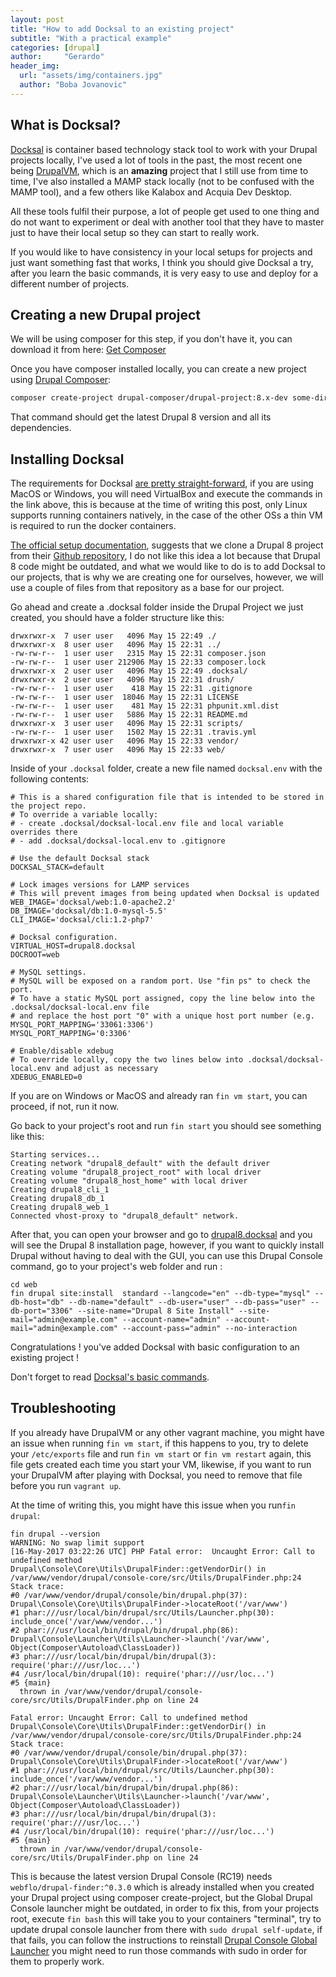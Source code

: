 ```yaml
---
layout: post
title: "How to add Docksal to an existing project"
subtitle: "With a practical example"
categories: [drupal]
author:     "Gerardo"
header_img:
  url: "assets/img/containers.jpg"
  author: "Boba Jovanovic"
---
```


## What is Docksal?

[Docksal](http://docksal.io/) is container based technology stack tool to work with your Drupal projects locally, I've used a lot of tools in the past,
the most recent one being [DrupalVM](https://www.drupalvm.com/), which is an **amazing** project that I still
use from time to time, I've also installed a MAMP stack locally (not to be confused with the MAMP tool), and a few others like
Kalabox and Acquia Dev Desktop.

All these tools fulfil their purpose, a lot of people get used to one thing and do not want to experiment or deal
with another tool that they have to master just to have their local setup so they can start to really work.

If you would like to have consistency in your local setups for projects and just want something fast that works,
I think you should give Docksal a try, after you learn the basic commands, it is very easy to use and deploy for
a different number of projects.

## Creating a new Drupal project

We will be using composer for this step, if you don't have it, you can download it from here: [Get Composer](https://getcomposer.org/download/)

Once you have composer installed locally, you can create a new project using [Drupal Composer](https://github.com/drupal-composer/drupal-project): 

```bash
composer create-project drupal-composer/drupal-project:8.x-dev some-dir --stability dev --no-interaction
```

That command should get the latest Drupal 8 version and all its dependencies.

## Installing Docksal

The requirements for Docksal [are pretty straight-forward](http://docksal.readthedocs.io/en/master/getting-started/env-setup/),
if you are using MacOS or Windows, you will need VirtualBox and execute the commands in the link above, this is because
at the time of writing this post, only Linux supports running containers natively, in the case of the other OSs a thin VM
is required to run the docker containers.

[The official setup documentation](http://docksal.readthedocs.io/en/master/getting-started/setup/#setup-instructions), 
suggests that we clone a Drupal 8 project from their [Github repository](https://github.com/docksal/drupal8), I do not
like this idea a lot because that Drupal 8 code might be outdated, and what we would like to do is to add Docksal 
to our projects, that is why we are creating one for ourselves, however, we will use a couple of files from that
repository as a base for our project.

Go ahead and create a .docksal folder inside the Drupal Project we just created, you should have a folder structure 
like this:

```
drwxrwxr-x  7 user user   4096 May 15 22:49 ./
drwxrwxr-x  8 user user   4096 May 15 22:31 ../
-rw-rw-r--  1 user user   2315 May 15 22:31 composer.json
-rw-rw-r--  1 user user 212906 May 15 22:33 composer.lock
drwxrwxr-x  2 user user   4096 May 15 22:49 .docksal/
drwxrwxr-x  2 user user   4096 May 15 22:31 drush/
-rw-rw-r--  1 user user    418 May 15 22:31 .gitignore
-rw-rw-r--  1 user user  18046 May 15 22:31 LICENSE
-rw-rw-r--  1 user user    481 May 15 22:31 phpunit.xml.dist
-rw-rw-r--  1 user user   5886 May 15 22:31 README.md
drwxrwxr-x  3 user user   4096 May 15 22:31 scripts/
-rw-rw-r--  1 user user   1502 May 15 22:31 .travis.yml
drwxrwxr-x 42 user user   4096 May 15 22:33 vendor/
drwxrwxr-x  7 user user   4096 May 15 22:33 web/

```

Inside of your `.docksal` folder, create a new file named `docksal.env` with the following contents:

```
# This is a shared configuration file that is intended to be stored in the project repo.
# To override a variable locally:
# - create .docksal/docksal-local.env file and local variable overrides there
# - add .docksal/docksal-local.env to .gitignore

# Use the default Docksal stack
DOCKSAL_STACK=default

# Lock images versions for LAMP services
# This will prevent images from being updated when Docksal is updated
WEB_IMAGE='docksal/web:1.0-apache2.2'
DB_IMAGE='docksal/db:1.0-mysql-5.5'
CLI_IMAGE='docksal/cli:1.2-php7'

# Docksal configuration.
VIRTUAL_HOST=drupal8.docksal
DOCROOT=web

# MySQL settings.
# MySQL will be exposed on a random port. Use "fin ps" to check the port.
# To have a static MySQL port assigned, copy the line below into the .docksal/docksal-local.env file
# and replace the host port "0" with a unique host port number (e.g. MYSQL_PORT_MAPPING='33061:3306')
MYSQL_PORT_MAPPING='0:3306'

# Enable/disable xdebug
# To override locally, copy the two lines below into .docksal/docksal-local.env and adjust as necessary
XDEBUG_ENABLED=0
```

If you are on Windows or MacOS and already ran `fin vm start`, you can proceed, if not, run it now.

Go back to your project's root and run `fin start` you should see something like this:

```
Starting services...
Creating network "drupal8_default" with the default driver
Creating volume "drupal8_project_root" with local driver
Creating volume "drupal8_host_home" with local driver
Creating drupal8_cli_1
Creating drupal8_db_1
Creating drupal8_web_1
Connected vhost-proxy to "drupal8_default" network.
```

After that, you can open your browser and go to [drupal8.docksal](drupal8.docksal) and you will see the 
Drupal 8 installation page, however, if you want to quickly install Drupal without having to deal with
the GUI, you can use this Drupal Console command, go to your project's web folder and run :

```
cd web
fin drupal site:install  standard --langcode="en" --db-type="mysql" --db-host="db" --db-name="default" --db-user="user" --db-pass="user" --db-port="3306" --site-name="Drupal 8 Site Install" --site-mail="admin@example.com" --account-name="admin" --account-mail="admin@example.com" --account-pass="admin" --no-interaction
```

Congratulations ! you've added Docksal with basic configuration to an existing project !

Don't forget to read [Docksal's basic commands](http://docksal.readthedocs.io/en/master/fin/fin/).

## Troubleshooting

If you already have DrupalVM or any other vagrant machine, you might have an issue when running `fin vm start`, if this 
happens to you, try to delete your `/etc/exports` file and run `fin vm start` or `fin vm restart` again, this file gets 
created each time you start your VM, likewise, if you want to run your DrupalVM after playing with Docksal, you need
to remove that file before you run `vagrant up`.

At the time of writing this, you might have this issue when you run`fin drupal`:

```
fin drupal --version
WARNING: No swap limit support
[16-May-2017 03:22:26 UTC] PHP Fatal error:  Uncaught Error: Call to undefined method Drupal\Console\Core\Utils\DrupalFinder::getVendorDir() in /var/www/vendor/drupal/console-core/src/Utils/DrupalFinder.php:24
Stack trace:
#0 /var/www/vendor/drupal/console/bin/drupal.php(37): Drupal\Console\Core\Utils\DrupalFinder->locateRoot('/var/www')
#1 phar:///usr/local/bin/drupal/src/Utils/Launcher.php(30): include_once('/var/www/vendor...')
#2 phar:///usr/local/bin/drupal/bin/drupal.php(86): Drupal\Console\Launcher\Utils\Launcher->launch('/var/www', Object(Composer\Autoload\ClassLoader))
#3 phar:///usr/local/bin/drupal/bin/drupal(3): require('phar:///usr/loc...')
#4 /usr/local/bin/drupal(10): require('phar:///usr/loc...')
#5 {main}
  thrown in /var/www/vendor/drupal/console-core/src/Utils/DrupalFinder.php on line 24

Fatal error: Uncaught Error: Call to undefined method Drupal\Console\Core\Utils\DrupalFinder::getVendorDir() in /var/www/vendor/drupal/console-core/src/Utils/DrupalFinder.php:24
Stack trace:
#0 /var/www/vendor/drupal/console/bin/drupal.php(37): Drupal\Console\Core\Utils\DrupalFinder->locateRoot('/var/www')
#1 phar:///usr/local/bin/drupal/src/Utils/Launcher.php(30): include_once('/var/www/vendor...')
#2 phar:///usr/local/bin/drupal/bin/drupal.php(86): Drupal\Console\Launcher\Utils\Launcher->launch('/var/www', Object(Composer\Autoload\ClassLoader))
#3 phar:///usr/local/bin/drupal/bin/drupal(3): require('phar:///usr/loc...')
#4 /usr/local/bin/drupal(10): require('phar:///usr/loc...')
#5 {main}
  thrown in /var/www/vendor/drupal/console-core/src/Utils/DrupalFinder.php on line 24

```

This is because the latest version Drupal Console (RC19) needs `webflo/drupal-finder:^0.3.0` which is already installed
when you created your Drupal project using composer create-project, but the Global Drupal Console launcher might be outdated,
 in order to fix this, from your projects root, execute `fin bash` this will take you to your containers "terminal",
 try to update drupal console launcher from there with `sudo drupal self-update`, if that fails, you can follow the 
 instructions to reinstall [Drupal Console Global Launcher](https://hechoendrupal.gitbooks.io/drupal-console/content/en/getting/launcher.html)
 you might need to run those commands with sudo in order for them to properly work.